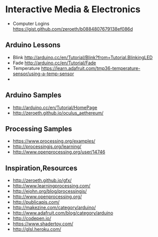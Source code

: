 Interactive Media & Electronics
===============================

* Computer Logins https://gist.github.com/zeroeth/b0884807679138ef086d

Arduino Lessons
---------------
* Blink http://arduino.cc/en/Tutorial/Blink?from=Tutorial.BlinkingLED
* Fade http://arduino.cc/en/Tutorial/Fade
* Temperature https://learn.adafruit.com/tmp36-temperature-sensor/using-a-temp-sensor
* 
Arduino Samples
---------------
* http://arduino.cc/en/Tutorial/HomePage
* http://zeroeth.github.io/oculus_aethereum/

Processing Samples
------------------
* https://www.processing.org/examples/
* http://processingjs.org/learning/
* http://www.openprocessing.org/user/14746


Inspiration,Resources
---------------------
* http://zeroeth.github.io/gfx/
* http://www.learningprocessing.com/
* http://ejohn.org/blog/processingjs/
* http://www.openprocessing.org/
* http://publicapis.com/
* http://makezine.com/category/arduino/
* http://www.adafruit.com/blog/category/arduino
* http://codepen.io/
* https://www.shadertoy.com/
* http://glsl.heroku.com/
